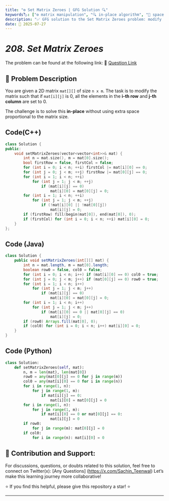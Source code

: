 ```yaml
---
title: "⚙️ Set Matrix Zeroes | GFG Solution 🔍"
keywords🏷️: ["⚙️ matrix manipulation", "🔍 in-place algorithm", "📍 space optimization", "📈 2D array", "📘 GFG", "🏁 competitive programming", "📚 DSA"]
description: "✅ GFG solution to the Set Matrix Zeroes problem: modify matrix to set entire rows and columns to zero when encountering a zero element using optimal space approach. 🚀"
date: 📅 2025-07-27
---
```


# *208. Set Matrix Zeroes*

The problem can be found at the following link: 🔗 [Question Link](https://www.geeksforgeeks.org/problems/set-matrix-zeroes/1)

## **🧩 Problem Description**

You are given a 2D matrix `mat[][]` of size `n x m`. The task is to modify the matrix such that if `mat[i][j]` is 0, all the elements in the **i-th row** and **j-th column** are set to 0.

The challenge is to solve this **in-place** without using extra space proportional to the matrix size.


## Code(C++)
```cpp
class Solution {
public:
    void setMatrixZeroes(vector<vector<int>>& mat) {
        int n = mat.size(), m = mat[0].size();
        bool firstRow = false, firstCol = false;
        for (int i = 0; i < n; ++i) firstCol |= mat[i][0] == 0;
        for (int j = 0; j < m; ++j) firstRow |= mat[0][j] == 0;
        for (int i = 1; i < n; ++i)
            for (int j = 1; j < m; ++j)
                if (mat[i][j] == 0)
                    mat[i][0] = mat[0][j] = 0;
        for (int i = 1; i < n; ++i)
            for (int j = 1; j < m; ++j)
                if (!mat[i][0] || !mat[0][j])
                    mat[i][j] = 0;
        if (firstRow) fill(begin(mat[0]), end(mat[0]), 0);
        if (firstCol) for (int i = 0; i < n; ++i) mat[i][0] = 0;
    }
};
```

## Code (Java)

```java
class Solution {
    public void setMatrixZeroes(int[][] mat) {
        int n = mat.length, m = mat[0].length;
        boolean row0 = false, col0 = false;
        for (int i = 0; i < n; i++) if (mat[i][0] == 0) col0 = true;
        for (int j = 0; j < m; j++) if (mat[0][j] == 0) row0 = true;
        for (int i = 1; i < n; i++)
            for (int j = 1; j < m; j++)
                if (mat[i][j] == 0)
                    mat[i][0] = mat[0][j] = 0;
        for (int i = 1; i < n; i++)
            for (int j = 1; j < m; j++)
                if (mat[i][0] == 0 || mat[0][j] == 0)
                    mat[i][j] = 0;
        if (row0) Arrays.fill(mat[0], 0);
        if (col0) for (int i = 0; i < n; i++) mat[i][0] = 0;
    }
}
```

## Code (Python)

```python
class Solution:
    def setMatrixZeroes(self, mat):
        n, m = len(mat), len(mat[0])
        row0 = any(mat[0][j] == 0 for j in range(m))
        col0 = any(mat[i][0] == 0 for i in range(n))
        for i in range(1, n):
            for j in range(1, m):
                if mat[i][j] == 0:
                    mat[i][0] = mat[0][j] = 0
        for i in range(1, n):
            for j in range(1, m):
                if mat[i][0] == 0 or mat[0][j] == 0:
                    mat[i][j] = 0
        if row0:
            for j in range(m): mat[0][j] = 0
        if col0:
            for i in range(n): mat[i][0] = 0
```



## 🎯 **Contribution and Support:**

For discussions, questions, or doubts related to this solution, feel free to connect on Twitter(x): [Any Questions] (https://x.com/Sachin_Teenwal) Let’s make this learning journey more collaborative!

⭐ If you find this helpful, please give this repository a star! ⭐

---
